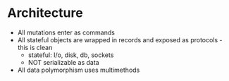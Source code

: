 # Architecture

- All mutations enter as commands
- All stateful objects are wrapped in records and exposed as protocols - this is clean
  - stateful: I/o, disk, db, sockets
  - NOT serializable as data
- All data polymorphism uses multimethods
